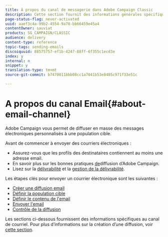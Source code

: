 ```yaml
---
title: À propos du canal de messagerie dans Adobe Campaign Classic
description: Cette section fournit des informations générales spécifiques au canal de messagerie dans Adobe Campaign Classic.
page-status-flag: never-activated
uuid: aaef3c4a-99b2-4554-9a78-bb66459e45a4
contentOwner: sauviat
products: SG_CAMPAIGN/CLASSIC
audience: delivery
content-type: reference
topic-tags: sending-emails
discoiquuid: 88575757-ef1b-4247-88ff-6f355c1ecd3e
index: y
internal: n
snippet: y
translation-type: tm+mt
source-git-commit: b7470011bbb08cc1a7041b53e8405c971f33e51c

---
```



# A propos du canal Email{#about-email-channel}

Adobe Campaign vous permet de diffuser en masse des messages électroniques personnalisés à une population cible.

Avant de commencer à envoyer des courriers électroniques :

* Assurez-vous que les profils des destinataires contiennent au moins une adresse email.
* En savoir plus sur les bonnes pratiques [de](https://docs.campaign.adobe.com/doc/AC/getting_started/EN/deliveryBestPractices.html)diffusion d’Adobe Campaign.
* Lisez sur la [délivrabilité](../../delivery/using/about-deliverability.md) et la [gestion de la délivrabilité](https://helpx.adobe.com/campaign/kb/acc-deliverability.html).

Les étapes clés pour envoyer un courrier électronique sont les suivantes :

* [Créer une diffusion email](../../delivery/using/creating-an-email-delivery.md)
* [Définir la population cible](../../delivery/using/steps-defining-the-target-population.md)
* [Définir le contenu de l&#39;email](../../delivery/using/defining-the-email-content.md)
* [Envoyer l&#39;email](../../delivery/using/sending-messages.md)
* [Contrôle de la diffusion](../../delivery/using/monitoring-a-delivery.md)

Les sections ci-dessous fournissent des informations spécifiques au canal de courriel. Pour plus d’informations sur la création d’une diffusion, voir [cette section](../../delivery/using/steps-about-delivery-creation-steps.md).